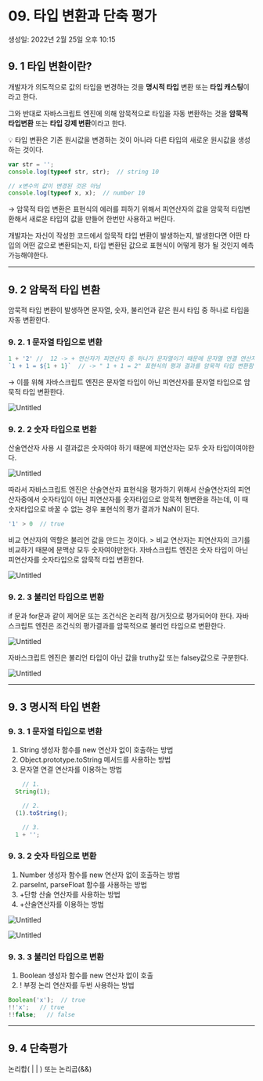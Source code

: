 # 09. 타입 변환과 단축 평가

생성일: 2022년 2월 25일 오후 10:15

## 9. 1 타입 변환이란?

개발자가 의도적으로 값의 타입을 변경하는 것을 **명시적 타입** 변환 또는 **타입 캐스팅**이라고 한다.

그와 반대로 자바스크립트 엔진에 의해 암묵적으로 타입을 자동 변환하는 것을 **암묵적 타입변환** 또는 **타입 강제 변환**이라고 한다.

<aside>
💡 타입 변환은 기존 원시값을 변경하는 것이 아니라 다른 타입의 새로운 원시값을 생성하는 것이다.

</aside>

```jsx
var str = '';
console.log(typeof str, str);  // string 10

// x변수의 값이 변경된 것은 아님
console.log(typeof x, x);  // number 10
```

→ 암묵적 타입 변환은 표현식의 에러를 피하기 위해서 피연산자의 값을 암묵적 타입변환해서 새로운 타입의 값을 만들어 한번만 사용하고 버린다.

개발자는 자신이 작성한 코드에서 암묵적 타입 변환이 발생하는지, 발생한다면 어떤  타입의 어떤 값으로 변환되는지, 타입 변환된 값으로 표현식이 어떻게 평가 될 것인지 예측가능해야한다.

---

## 9. 2 암묵적 타입 변환

암묵적 타입 변환이 발생하면 문자열, 숫자, 불리언과 같은 원시 타입 중 하나로 타입을 자동 변환한다.

### 9. 2. 1 문자열 타입으로 변환

```jsx
1 + '2' //  12 -> + 연산자가 피연산자 중 하나가 문자열이기 때문에 문자열 연결 연산자로 동작
`1 + 1 = ${1 + 1}`  // -> " 1 + 1 = 2" 표현식의 평과 결과를 암묵적 타입 변환함
```

→ 이를 위해 자바스크립트 엔진은 문자열 타입이 아닌 피연산자를 문자열 타입으로 암묵적 타입 변환한다.

![Untitled](09%20%E1%84%90%E1%85%A1%E1%84%8B%E1%85%B5%E1%86%B8%20%E1%84%87%20af4d5/Untitled.png)

### 9. 2. 2 숫자 타입으로 변환

산술연산자 사용 시 결과값은 숫자여야 하기 때문에 피연산자는 모두 숫자 타입이여야한다.

![Untitled](09%20%E1%84%90%E1%85%A1%E1%84%8B%E1%85%B5%E1%86%B8%20%E1%84%87%20af4d5/Untitled%201.png)

따라서 자바스크립트 엔진은 산술연산자 표현식을 평가하기 위해서 산술연산자의 피연산자중에서 숫자타입이 아닌 피연산자를 숫자타입으로 암묵적 형변환을 하는데, 이 때 숫자타입으로 바꿀 수 없는 경우 표현식의 평가 결과가 NaN이 된다.

```jsx
'1' > 0  // true
```

비교 연산자의 역할은 불리언 값을 만드는 것이다. > 비교 연산자는 피연산자의 크기를 비교하기 때문에 문맥상 모두 숫자여야만한다. 자바스크립트 엔진은 숫자 타입이 아닌 피연산자를 숫자타입으로 암묵적 타입 변환한다.

![Untitled](09%20%E1%84%90%E1%85%A1%E1%84%8B%E1%85%B5%E1%86%B8%20%E1%84%87%20af4d5/Untitled%202.png)

### 9. 2. 3 불리언 타입으로 변환

if 문과 for문과 같이 제어문 또는 조건식은 논리적 참/거짓으로 평가되어야 한다. 자바스크립트 엔진은 조건식의 평가결과를 암묵적으로 불리언 타입으로 변환한다.

![Untitled](09%20%E1%84%90%E1%85%A1%E1%84%8B%E1%85%B5%E1%86%B8%20%E1%84%87%20af4d5/Untitled%203.png)

자바스크립트 엔진은 불리언 타입이 아닌 값을 truthy값 또는 falsey값으로 구분한다.

![Untitled](09%20%E1%84%90%E1%85%A1%E1%84%8B%E1%85%B5%E1%86%B8%20%E1%84%87%20af4d5/Untitled%204.png)

---

## 9. 3 명시적 타입 변환

### 9. 3. 1 문자열 타입으로 변환

1. String 생성자 함수를 new 연산자 없이 호출하는 방법
2. Object.prototype.toString 메서드를 사용하는 방법
3. 문자열 연결 연산자를 이용하는 방법

```jsx
	// 1.
  String(1);

	// 2.
  (1).toString();

	// 3.
  1 + '';
```

### 9. 3. 2 숫자 타입으로 변환

1. Number 생성자 함수를 new 연산자 없이 호출하는 방법
2. parseInt, parseFloat 함수를 사용하는 방법
3. +단항 산술 연산자를 사용하는 방법
4. +산술연산자를 이용하는 방법

![Untitled](09%20%E1%84%90%E1%85%A1%E1%84%8B%E1%85%B5%E1%86%B8%20%E1%84%87%20af4d5/Untitled%205.png)

![Untitled](09%20%E1%84%90%E1%85%A1%E1%84%8B%E1%85%B5%E1%86%B8%20%E1%84%87%20af4d5/Untitled%206.png)

### 9. 3. 3 불리언 타입으로 변환

1. Boolean 생성자 함수를 new 연산자 없이 호출
2. ! 부정 논리 연산자를 두번 사용하는 방법

```jsx
Boolean('x');  // true
!!'x';   // true
!!false;   // false

```

---

## 9. 4 단축평가

논리합( | | ) 또는 논리곱(&&)